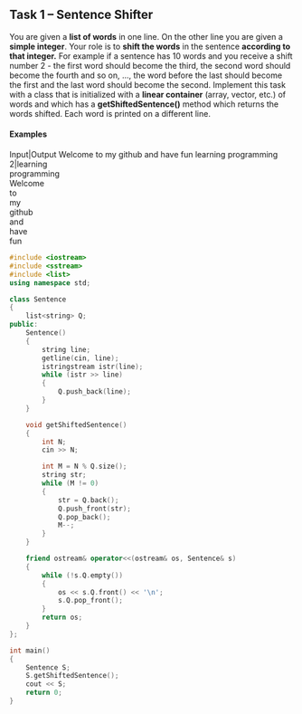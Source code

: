 ## Task 1 – Sentence Shifter
You are given a **list of words** in one line. On the other line you are given a **simple integer**.
Your role is to **shift the words** in the sentence **according to that integer.**
For example if a sentence has 10 words and you receive a shift number 2 - the first word should become the third, the second word should become the fourth and so on, ..., the word before the last should become the first and the last word should become the second.
Implement this task with a class that is initialized with a **linear container** (array, vector, etc.) of words and which has a **getShiftedSentence()** method which returns the words shifted.
Each word is printed on a different line.

#### Examples

Input|Output
Welcome to my github and have fun learning programming<br>2|learning<br>programming<br>Welcome<br>to<br>my<br>github<br>and<br>have<br>fun

```cpp
#include <iostream>
#include <sstream>
#include <list>
using namespace std;

class Sentence
{
	list<string> Q;
public:
	Sentence()
	{
		string line;
		getline(cin, line);
		istringstream istr(line);
		while (istr >> line)
		{
			Q.push_back(line);
		}
	}

	void getShiftedSentence()
	{
		int N;
		cin >> N;

		int M = N % Q.size();
		string str;
		while (M != 0)
		{
			str = Q.back();
			Q.push_front(str);
			Q.pop_back();
			M--;
		}
	}

	friend ostream& operator<<(ostream& os, Sentence& s)
	{
		while (!s.Q.empty())
		{
			os << s.Q.front() << '\n';
			s.Q.pop_front();
		}
		return os;
	}
};

int main()
{
	Sentence S;
	S.getShiftedSentence();
	cout << S;
	return 0;
}
```
